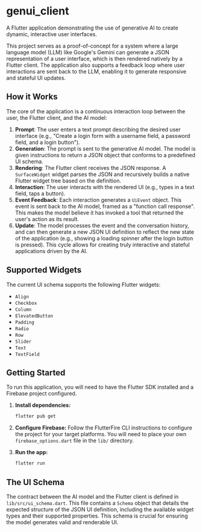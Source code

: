 # genui_client

A Flutter application demonstrating the use of generative AI to create dynamic, interactive user interfaces.

This project serves as a proof-of-concept for a system where a large language model (LLM) like Google's Gemini can generate a JSON representation of a user interface, which is then rendered natively by a Flutter client. The application also supports a feedback loop where user interactions are sent back to the LLM, enabling it to generate responsive and stateful UI updates.

## How it Works

The core of the application is a continuous interaction loop between the user, the Flutter client, and the AI model:

1. **Prompt**: The user enters a text prompt describing the desired user interface (e.g., "Create a login form with a username field, a password field, and a login button").
2. **Generation**: The prompt is sent to the generative AI model. The model is given instructions to return a JSON object that conforms to a predefined UI schema.
3. **Rendering**: The Flutter client receives the JSON response. A `SurfaceWidget` widget parses the JSON and recursively builds a native Flutter widget tree based on the definition.
4. **Interaction**: The user interacts with the rendered UI (e.g., types in a text field, taps a button).
5. **Event Feedback**: Each interaction generates a `UiEvent` object. This event is sent back to the AI model, framed as a "function call response". This makes the model believe it has invoked a tool that returned the user's action as its result.
6. **Update**: The model processes the event and the conversation history, and can then generate a new JSON UI definition to reflect the new state of the application (e.g., showing a loading spinner after the login button is pressed). This cycle allows for creating truly interactive and stateful applications driven by the AI.

## Supported Widgets

The current UI schema supports the following Flutter widgets:

- `Align`
- `Checkbox`
- `Column`
- `ElevatedButton`
- `Padding`
- `Radio`
- `Row`
- `Slider`
- `Text`
- `TextField`

## Getting Started

To run this application, you will need to have the Flutter SDK installed and a Firebase project configured.

1. **Install dependencies:**

   ```bash
   flutter pub get
   ```

2. **Configure Firebase:** Follow the FlutterFire CLI instructions to configure the project for your target platforms. You will need to place your own `firebase_options.dart` file in the `lib/` directory.
3. **Run the app:**

   ```bash
   flutter run
   ```

## The UI Schema

The contract between the AI model and the Flutter client is defined in `lib/src/ui_schema.dart`. This file contains a `Schema` object that details the expected structure of the JSON UI definition, including the available widget types and their supported properties. This schema is crucial for ensuring the model generates valid and renderable UI.
